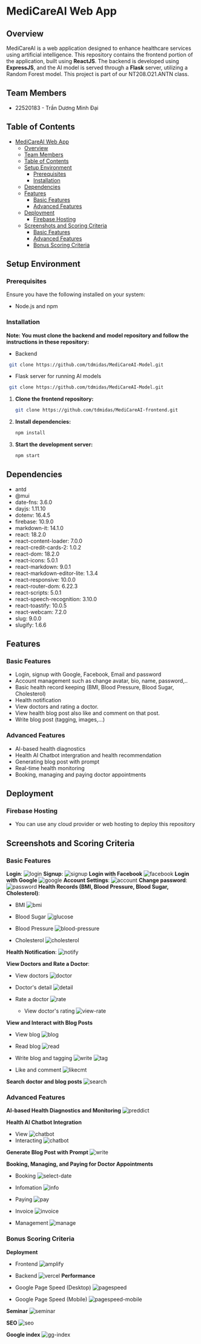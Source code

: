 # MediCareAI Web App

## Overview

MediCareAI is a web application designed to enhance healthcare services using artificial intelligence. This repository contains the frontend portion of the application, built using **ReactJS**. The backend is developed using **ExpressJS**, and the AI model is served through a **Flask** server, utilizing a Random Forest model. This project is part of our NT208.O21.ANTN class.
## Team Members
- 22520183 - Trần Dương Minh Đại
## Table of Contents
- [MediCareAI Web App](#medicareai-web-app)
  - [Overview](#overview)
  - [Team Members](#team-members)
  - [Table of Contents](#table-of-contents)
  - [Setup Environment](#setup-environment)
    - [Prerequisites](#prerequisites)
    - [Installation](#installation)
  - [Dependencies](#dependencies)
  - [Features](#features)
    - [Basic Features](#basic-features)
    - [Advanced Features](#advanced-features)
  - [Deployment](#deployment)
    - [Firebase Hosting](#firebase-hosting)
  - [Screenshots and Scoring Criteria](#screenshots-and-scoring-criteria)
    - [Basic Features](#basic-features-1)
    - [Advanced Features](#advanced-features-1)
    - [Bonus Scoring Criteria](#bonus-scoring-criteria)


## Setup Environment

### Prerequisites

Ensure you have the following installed on your system:
- Node.js and npm

### Installation
**Note: You must clone the backend and model repository and follow the instructions in these repository:**
   - Backend 
   ```bash
    git clone https://github.com/tdmidas/MediCareAI-Model.git
  ```

  - Flask server for running AI models
   ```bash
    git clone https://github.com/tdmidas/MediCareAI-Model.git
   ```

1. **Clone the frontend repository:**
    ```bash
    git clone https://github.com/tdmidas/MediCareAI-frontend.git
    ```

2. **Install dependencies:**
    ```bash
    npm install
    ```

3. **Start the development server:**
    ```bash
    npm start
    ```

## Dependencies
- antd
- @mui
- date-fns: 3.6.0
- dayjs: 1.11.10
- dotenv: 16.4.5
- firebase: 10.9.0
- markdown-it: 14.1.0
- react: 18.2.0
- react-content-loader: 7.0.0
- react-credit-cards-2: 1.0.2
- react-dom: 18.2.0
- react-icons: 5.0.1
- react-markdown: 9.0.1
- react-markdown-editor-lite: 1.3.4
- react-responsive: 10.0.0
- react-router-dom: 6.22.3
- react-scripts: 5.0.1
- react-speech-recognition: 3.10.0
- react-toastify: 10.0.5
- react-webcam: 7.2.0
- slug: 9.0.0
- slugify: 1.6.6

## Features

### Basic Features
- Login, signup with Google, Facebook, Email and password
- Account management such as change avatar, bio, name, password,..
- Basic health record keeping (BMI, Blood Pressure, Blood Sugar, Cholesterol)
- Health notification
- View doctors and rating a doctor.
- View health blog post also like and comment on that post.
- Write blog post (tagging, images,...)


### Advanced Features
- AI-based health diagnostics 
- Health AI Chatbot intergration and health recommendation
- Generating blog post with prompt
- Real-time health monitoring 
- Booking, managing and paying  doctor appointments



## Deployment

### Firebase Hosting

- You can use any cloud provider or web hosting to deploy this repository

## Screenshots and Scoring Criteria

### Basic Features
 **Login**:
 ![login](./screenshots/login.png)
 **Signup**: 
  ![signup](./screenshots/signup.png)
**Login with Facebook**
  ![facebook](./screenshots/facebook.png)
**Login with Google**
  ![google](./screenshots/google.png)
 **Account Settings**: 
  ![account](./screenshots/account-setting.png)
  **Change password**: 
  ![password](./screenshots/change-password.png)
 **Health Records (BMI, Blood Pressure, Blood Sugar, Cholesterol)**: 
 - BMI
![bmi](./screenshots/bmi.png)
 - Blood Sugar
![glucose](./screenshots/glucose.png)

 - Blood Pressure
![blood-pressure](./screenshots/blood-pressure.png)

 - Cholesterol
![cholesterol](./screenshots/cholesterol.png)

 **Health Notification**: 
![notify](./screenshots/notification.png)

 **View Doctors and Rate a Doctor**:
 - View doctors 
  ![doctor](./screenshots/doctor.png)
  - Doctor's detail
     ![detail](./screenshots/doctor-detail.png)

- Rate a doctor
  ![rate](./screenshots/rate.png)
  - View doctor's rating
  ![view-rate](./screenshots/view-rate.png)

 **View and Interact with Blog Posts**
 - View blog
     ![blog](./screenshots/blog.png)
 - Read blog
   ![read](./screenshots/readblog.png)
- Write blog and tagging
     ![write](./screenshots/write.png)
   ![tag](./screenshots/tag.png)

 - Like and comment
     ![likecmt](./screenshots/like-cmt.png)

**Search doctor and blog posts**
   ![search](./screenshots/search.png)


### Advanced Features
**AI-based Health Diagnostics and Monitoring**
   ![preddict](./screenshots/predict.png)

**Health AI Chatbot Integration**
- View
   ![chatbot](./screenshots/chatbot.png)
- Interacting
     ![chatbot](./screenshots/chat-interact.png)


**Generate Blog Post with Prompt**
   ![write](./screenshots/write.png)

**Booking, Managing, and Paying for Doctor Appointments**
- Booking
     ![select-date](./screenshots/select.png)
- Infomation
        ![info](./screenshots/info.png)


- Paying
     ![pay](./screenshots/payment.png)
- Invoice 
   ![invoice](./screenshots/invoice.png)

- Management
   ![manage](./screenshots/manage.png)

  
### Bonus Scoring Criteria
**Deployment**
- Frontend
   ![amplify](./screenshots/amplify.png)
- Backend
   ![vercel](./screenshots/backend-vercel.png)
**Performance**
- Google Page Speed (Desktop)
   ![pagespeed](./screenshots/pagespeed.png)

- Google Page Speed (Mobile)
     ![pagespeed-mobile](./screenshots/pagespeed-mobile.png)

**Seminar**
   ![seminar](./screenshots/seminar.png)

**SEO**
   ![seo](./screenshots/seo.png)

**Google index**
   ![gg-index](./screenshots/google-index.png)


